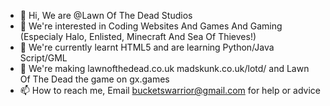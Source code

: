 - 👋 Hi, We are @Lawn Of The Dead Studios
- 👀 We're interested in Coding Websites And Games And Gaming (Especialy Halo, Enlisted, Minecraft And Sea Of Thieves!)
- 🌱 We're currently learnt HTML5 and are learning Python/Java Script/GML
- 💞️ We're making lawnofthedead.co.uk madskunk.co.uk/lotd/ and Lawn Of The Dead the game on gx.games
- 📫 How to reach me, Email bucketswarrior@gmail.com for help or advice
